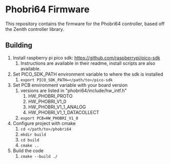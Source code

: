 # Phobri64 Firmware

This repository contains the firmware for the Phobri64 controller, based off the Zenith controller library.

## Building

1. Install raspberry pi pico sdk: https://github.com/raspberrypi/pico-sdk
   1. Instructions are available in their readme, install scripts are also available.
2. Set PICO_SDK_PATH environment variable to where the sdk is installed
   1. `export PICO_SDK_PATH=</path/to>/pico-sdk`
3. Set PCB environment variable with your board version
   1. versions are listed in "phobri64/include/hw_intf.h"
       1. HW_PHOBRI_PROTO
       2. HW_PHOBRI_V1_0
       3. HW_PHOBRI_V1_1_ANALOG
       4. HW_PHOBRI_V1_1_DATACOLLECT
    2. `export PCB=HW_PHOBRI_V1_0`
4. Configure project with cmake
   1. `cd </path/to>/phobri64`
   2. `mkdir build`
   3. `cd build`
   4. `cmake ..`
5. Build the code
   1. `cmake --build ./`
